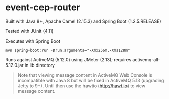 event-cep-router
=======================

Built with Java 8+, Apache Camel (2.15.3) and Spring Boot (1.2.5.RELEASE)

Tested with JUnit (4.11)

Executes with Spring Boot

`mvn spring-boot:run -Drun.arguments="-Xmx256m,-Xms128m"`

Runs against ActiveMQ (5.12.0) using JMeter (2.13); requires activemq-all-5.12.0.jar in lib directory

>Note that viewing message content in ActiveMQ Web Console is incompatible with Java 8 but will be fixed in ActiveMQ 5.13 (upgrading Jetty to 9+). Until then use the hawtio (http://hawt.io) to view message content.  
